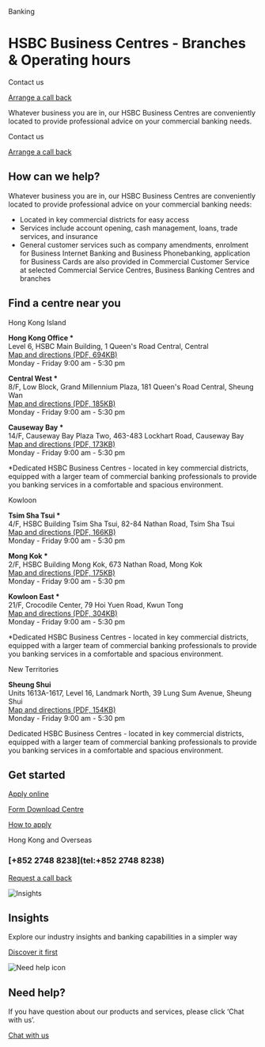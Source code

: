 Banking

# HSBC Business Centres - Branches & Operating hours

Contact us

[Arrange a call back](https://www.business.hsbc.com.hk/en-gb/arrange-a-call-back-general)

Whatever business you are in, our HSBC Business Centres are conveniently located to provide professional advice on your commercial banking needs.

Contact us

[Arrange a call back](https://www.business.hsbc.com.hk/en-gb/arrange-a-call-back-general)

## How can we help?

Whatever business you are in, our HSBC Business Centres are conveniently located to provide professional advice on your commercial banking needs:

* Located in key commercial districts for easy access
* Services include account opening, cash management, loans, trade services, and insurance
* General customer services such as company amendments, enrolment for Business Internet Banking and Business Phonebanking, application for Business Cards are also provided in Commercial Customer Service at selected Commercial Service Centres, Business Banking Centres and branches

## Find a centre near you

Hong Kong Island

**Hong Kong Office \***  
Level 6, HSBC Main Building, 1 Queen's Road Central, Central  
[Map and directions (PDF, 694KB)](/-/media/media/hong-kong/pdfs/products/hongkongofficesmc.pdf)  
Monday - Friday 9:00 am - 5:30 pm

**Central West \***  
8/F, Low Block, Grand Millennium Plaza, 181 Queen's Road Central, Sheung Wan  
[Map and directions (PDF, 185KB)](/-/media/media/hong-kong/pdfs/products/sheungwansmc.pdf)  
Monday - Friday 9:00 am - 5:30 pm

**Causeway Bay \***  
14/F, Causeway Bay Plaza Two, 463-483 Lockhart Road, Causeway Bay  
[Map and directions (PDF, 173KB)](/-/media/media/hong-kong/pdfs/products/causewaybaysmc.pdf)  
Monday - Friday 9:00 am - 5:30 pm

\*Dedicated HSBC Business Centres - located in key commercial districts, equipped with a larger team of commercial banking professionals to provide you banking services in a comfortable and spacious environment.

Kowloon

**Tsim Sha Tsui \***  
4/F, HSBC Building Tsim Sha Tsui, 82-84 Nathan Road, Tsim Sha Tsui  
[Map and directions (PDF, 166KB)](/-/media/media/hong-kong/pdfs/products/tsimshatsuismc.pdf)  
Monday - Friday 9:00 am - 5:30 pm

**Mong Kok \***  
2/F, HSBC Building Mong Kok, 673 Nathan Road, Mong Kok  
[Map and directions (PDF, 175KB)](/-/media/media/hong-kong/pdfs/products/mongkoksmc.pdf)  
Monday - Friday 9:00 am - 5:30 pm

**Kowloon East \***  
21/F, Crocodile Center, 79 Hoi Yuen Road, Kwun Tong  
[Map and directions (PDF, 304KB)](/-/media/media/hong-kong/pdfs/products/kwuntongsmc.pdf)  
Monday - Friday 9:00 am - 5:30 pm

\*Dedicated HSBC Business Centres - located in key commercial districts, equipped with a larger team of commercial banking professionals to provide you banking services in a comfortable and spacious environment.

New Territories

**Sheung Shui**  
Units 1613A-1617, Level 16, Landmark North, 39 Lung Sum Avenue, Sheung Shui  
[Map and directions (PDF, 154KB)](/-/media/media/hong-kong/pdfs/products/sheungshuismc.pdf)  
Monday - Friday 9:00 am - 5:30 pm

Dedicated HSBC Business Centres - located in key commercial districts, equipped with a larger team of commercial banking professionals to provide you banking services in a comfortable and spacious environment.

## Get started

[Apply online](https://www.online-banking.business.hsbc.com.hk/portalserver/onboarding/account-opening)

[Form Download Centre](/en-gb/help-centre/business-forms/account-services-forms)

[How to apply](/en-gb/products/hsbc-business-centres)

Hong Kong and Overseas

### [+852 2748 8238](tel:+852 2748 8238)

[Request a call back](https://www.business.hsbc.com.hk/en-gb/arrange-a-call-back-general?pid=HBHK:EHYS:EHYS:PS:CMB:DIG:PRO:0621:001:GEN)

![Insights](/-/media/media/product-solution/theme-type/img-onboarding.png?h=1413&iar=0&w=1440&hash=0E9CE212C1F6AFCE9D0FE384CA6DCC0A "Insights")

## Insights

Explore our industry insights and banking capabilities in a simpler way

[Discover it first](/en-gb/insights)

![Need help icon](/-/media/media/common/images/contact-us-img.png?h=604&iar=0&w=768&hash=A5675187A2C4B175E0CA7B5AD27C3A66 "Need help icon")

## Need help?

If you have question about our products and services, please click ‘Chat with us’.

[Chat with us](##)